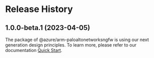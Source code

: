 # Release History
    
## 1.0.0-beta.1 (2023-04-05)

The package of @azure/arm-paloaltonetworksngfw is using our next generation design principles. To learn more, please refer to our documentation [Quick Start](https://aka.ms/js-track2-quickstart).
